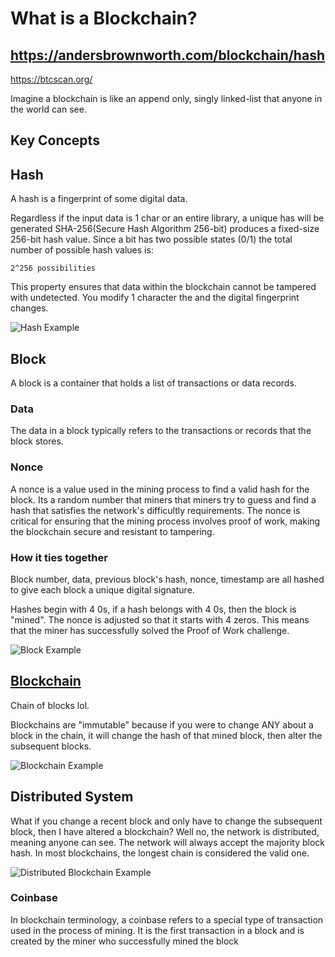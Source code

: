 # What is a Blockchain?


https://andersbrownworth.com/blockchain/hash
--
https://btcscan.org/

Imagine a blockchain is like an append only, singly linked-list that anyone in the world can see.

## Key Concepts

## Hash 

A hash is a fingerprint of some digital data. 

Regardless if the input data is 1 char or an entire library, a unique has will be generated
SHA-256(Secure Hash Algorithm 256-bit) produces a fixed-size 256-bit hash value. Since a bit has two possible states (0/1) the total number of possible hash values is:

```
2^256 possibilities
```

This property ensures that data within the blockchain cannot be tampered with undetected. You modify 1 character the and the digital fingerprint changes. 

![Hash Example](img/hash.png)

## Block

A block is a container that holds a list of transactions or data records. 

### Data

The data in a block typically refers to the transactions or records that the block stores. 

### Nonce

A nonce is a value used in the mining process to find a valid hash for the block. Its a random number that miners that miners try to guess and find a hash that satisfies the network's difficultly requirements. The nonce is critical for ensuring that the mining process involves proof of work, making the blockchain secure and resistant to tampering. 


### How it ties together
Block number, data, previous block's hash, nonce, timestamp are all hashed to give each block a unique digital signature. 

Hashes begin with 4 0s, if a hash belongs with 4 0s, then the block is "mined". The nonce is adjusted so that it starts with 4 zeros. This means that the miner has successfully solved the Proof of Work challenge. 

![Block Example](img/block.png)


## [Blockchain](https://andersbrownworth.com/blockchain/blockchain)

Chain of blocks lol.

Blockchains are "immutable" because if you were to change ANY about a block in the chain, it will change the hash of that mined block, then alter the subsequent blocks. 

![Blockchain Example](img/blockchain.png)

## Distributed System

What if you change a recent block and only have to change the subsequent block, then I have altered a blockchain? Well no, the network is distributed, meaning anyone can see. The network will always accept the majority block hash. In most blockchains, the longest chain is considered the valid one. 

![Distributed Blockchain Example](img/distributed.png)

### Coinbase

In blockchain terminology, a coinbase refers to a special type of transaction used in the process of mining. It is the first transaction in a block and is created by the miner who successfully mined the block


